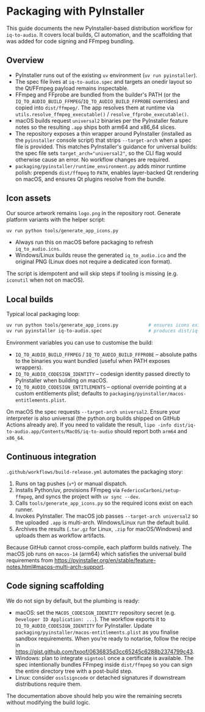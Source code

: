 # Packaging with PyInstaller

This guide documents the new PyInstaller-based distribution workflow for
`iq-to-audio`. It covers local builds, CI automation, and the scaffolding that
was added for code signing and FFmpeg bundling.

## Overview

- PyInstaller runs out of the existing `uv` environment (`uv run pyinstaller`).
- The spec file lives at `iq-to-audio.spec` and targets an onedir layout so the
  Qt/FFmpeg payload remains inspectable.
- FFmpeg and FFprobe are bundled from the builder's PATH (or the
  `IQ_TO_AUDIO_BUILD_FFMPEG`/`IQ_TO_AUDIO_BUILD_FFPROBE` overrides) and copied
  into `dist/ffmpeg/`. The app resolves them at runtime via
  `utils.resolve_ffmpeg_executable()` / `resolve_ffprobe_executable()`.
- macOS builds request `universal2` binaries per the PyInstaller feature notes so
  the resulting `.app` ships both arm64 and x86_64 slices.
- The repository exposes a thin wrapper around PyInstaller (installed as the
  `pyinstaller` console script) that strips `--target-arch` when a spec file is
  provided. This matches PyInstaller's guidance for universal builds: the spec
  file sets `target_arch="universal2"`, so the CLI flag would otherwise cause an
  error. No workflow changes are required.
- `packaging/pyinstaller/runtime_environment.py` adds minor runtime polish:
  prepends `dist/ffmpeg` to `PATH`, enables layer-backed Qt rendering on macOS,
  and ensures Qt plugins resolve from the bundle.

## Icon assets

Our source artwork remains `logo.png` in the repository root. Generate platform
variants with the helper script:

```bash
uv run python tools/generate_app_icons.py
```

- Always run this on macOS before packaging to refresh `iq_to_audio.icns`.
- Windows/Linux builds reuse the generated `iq_to_audio.ico` and the original PNG
  (Linux does not require a dedicated icon format).

The script is idempotent and will skip steps if tooling is missing (e.g. `iconutil`
when not on macOS).

## Local builds

Typical local packaging loop:

```bash
uv run python tools/generate_app_icons.py           # ensures icons exist
uv run pyinstaller iq-to-audio.spec                 # produces dist/iq-to-audio*
```

Environment variables you can use to customise the build:

- `IQ_TO_AUDIO_BUILD_FFMPEG` / `IQ_TO_AUDIO_BUILD_FFPROBE` – absolute paths to
  the binaries you want bundled (useful when PATH exposes wrappers).
- `IQ_TO_AUDIO_CODESIGN_IDENTITY` – codesign identity passed directly to
  PyInstaller when building on macOS.
- `IQ_TO_AUDIO_CODESIGN_ENTITLEMENTS` – optional override pointing at a custom
  entitlements plist; defaults to `packaging/pyinstaller/macos-entitlements.plist`.

On macOS the spec requests `--target-arch universal2`. Ensure your interpreter is
also universal (the python.org builds shipped on GitHub Actions already are).
If you need to validate the result, `lipo -info dist/iq-to-audio.app/Contents/MacOS/iq-to-audio`
should report both `arm64` and `x86_64`.

## Continuous integration

`.github/workflows/build-release.yml` automates the packaging story:

1. Runs on tag pushes (`v*`) or manual dispatch.
2. Installs Python/uv, provisions FFmpeg via `FedericoCarboni/setup-ffmpeg`, and
   syncs the project with `uv sync --dev`.
3. Calls `tools/generate_app_icons.py` so the required icons exist on each
   runner.
4. Invokes PyInstaller. The macOS job passes `--target-arch universal2` so the
   uploaded `.app` is multi-arch. Windows/Linux run the default build.
5. Archives the results (`.tar.gz` for Linux, `.zip` for macOS/Windows) and
   uploads them as workflow artifacts.

Because GitHub cannot cross-compile, each platform builds natively. The macOS job
runs on `macos-14` (arm64) which satisfies the universal build requirements from
<https://pyinstaller.org/en/stable/feature-notes.html#macos-multi-arch-support>.

## Code signing scaffolding

We do not sign by default, but the plumbing is ready:

- macOS: set the `MACOS_CODESIGN_IDENTITY` repository secret (e.g.
  `Developer ID Application: ...`). The workflow exports it to
  `IQ_TO_AUDIO_CODESIGN_IDENTITY` for PyInstaller. Update
  `packaging/pyinstaller/macos-entitlements.plist` as you finalise sandbox
  requirements. When you're ready to notarise, follow the recipe in
  <https://gist.github.com/txoof/0636835d3cc65245c6288b2374799c43>.
- Windows: plan to integrate `signtool` once a certificate is available. The
  spec intentionally bundles FFmpeg inside `dist/ffmpeg` so you can sign the
  entire directory tree with a post-build step.
- Linux: consider `osslsigncode` or detached signatures if downstream
  distributions require them.

The documentation above should help you wire the remaining secrets without
modifying the build logic.
